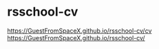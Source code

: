 # rsschool-cv
https://GuestFromSpaceX.github.io/rsschool-cv/cv 
https://GuestFromSpaceX.github.io/rsschool-cv/
